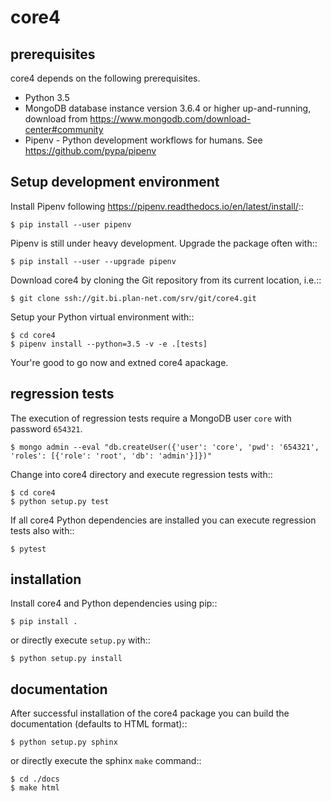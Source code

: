 core4
===== 


prerequisites 
-------------
core4 depends on the following prerequisites.


* Python 3.5
* MongoDB database instance version 3.6.4 or higher up-and-running, 
  download from https://www.mongodb.com/download-center#community
* Pipenv - Python development workflows for humans. See 
  https://github.com/pypa/pipenv


Setup development environment
-----------------------------

Install Pipenv following https://pipenv.readthedocs.io/en/latest/install/::

    $ pip install --user pipenv
    
Pipenv is still under heavy development. Upgrade the package often with::

    $ pip install --user --upgrade pipenv
    
Download core4 by cloning the Git repository from its current location, i.e.::

    $ git clone ssh://git.bi.plan-net.com/srv/git/core4.git

Setup your Python virtual environment with::

    $ cd core4
    $ pipenv install --python=3.5 -v -e .[tests]

Your're good to go now and extned core4 apackage.


regression tests
----------------

The execution of regression tests require a MongoDB user ``core`` with password
``654321``.

    $ mongo admin --eval "db.createUser({'user': 'core', 'pwd': '654321', 'roles': [{'role': 'root', 'db': 'admin'}]})"

Change into core4 directory and execute regression tests with::

    $ cd core4
    $ python setup.py test

If all core4 Python dependencies are installed you can execute regression tests
also with::

    $ pytest
    

installation
------------

Install core4 and Python dependencies using pip::

    $ pip install .
    

or directly execute  ``setup.py`` with::

    $ python setup.py install


documentation
-------------

After successful installation of the core4 package you can build the
documentation (defaults to HTML format)::

    $ python setup.py sphinx
    
or directly execute the sphinx ``make`` command::

    $ cd ./docs
    $ make html
